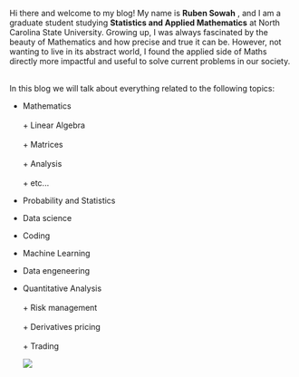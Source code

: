 Hi there and welcome to my blog! My name is **Ruben Sowah** , and I am a graduate student studying **Statistics and Applied Mathematics** at North Carolina State University. Growing up, I was always fascinated by the beauty of Mathematics and how precise and true it can be. However, not wanting to live in its abstract world, I found the applied side of Maths directly more impactful and useful to solve current problems in our society.

<br>
In this blog we will talk about everything related to the following topics:

* Mathematics <br>  
       +  Linear Algebra <br>    
       +  Matrices <br>  
       +  Analysis <br>  
       +  etc... <br>  
* Probability and Statistics <br>  
* Data science <br>  
* Coding <br>  
* Machine Learning <br>  
* Data engeneering <br>  
* Quantitative Analysis <br>  
        + Risk management <br>  
        + Derivatives pricing <br>  
        + Trading <br>  
  
  ![](C:\Users\17043\Pictures.png)
